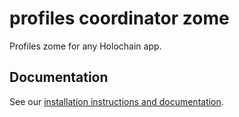 # profiles coordinator zome

Profiles zome for any Holochain app.

## Documentation

See our [installation instructions and documentation](https://darksoil.studio/profiles-zome).
